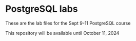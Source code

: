# PostgreSQL labs

These are the lab files for the Sept 9-11 PostgreSQL course

This repository will be available until October 11, 2024
